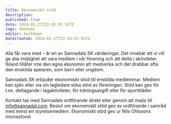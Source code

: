 ```yaml
---
title: Ekonomiskt stöd
description: 
published: true
date: 2024-01-27T22:43:47.927Z
tags: ekonomi
editor: markdown
dateCreated: 2024-01-27T22:43:47.927Z
---
```


Alla får vara med – är en av Sannadals SK värderingar. Det innebär att vi vill ge alla möjlighet att vara medlem i vår förening och att delta i aktiviteter. Ibland tillåter inte den egna ekonomin att medverka och det drabbar ofta den enskilda spelaren, som barn eller ungdom.

Sannadals SK erbjuder ekonomiskt stöd till enskilda medlemmar. Medlem kan själv eller via sin lagledare söka stöd av föreningen. Stöd kan ges för t.ex. deltagande i lagaktiviteter, för träningsavgift eller för sportkläder.

Kontakt tas med Sannadals ordförande direkt eller genom att mejla till [info@sannadal.com](mailto:info@sannadal.com). Beslut om ekonomiskt stöd ges av ordförande i samråd med minst en styrelsemedlem. Ekonomiskt stöd ges ur Nils Ohlssons minnesfond.
